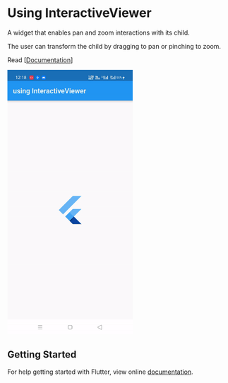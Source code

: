 # Using InteractiveViewer 

A widget that enables pan and zoom interactions with its child.

The user can transform the child by dragging to pan or pinching to zoom.

Read [[Documentation](https://api.flutter.dev/flutter/widgets/InteractiveViewer-class.html)]

<img src="demo_img.gif" height="600em" />


## Getting Started

For help getting started with Flutter, view online [documentation](http://flutter.io/).
